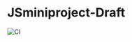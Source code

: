 # JSminiproject-Draft
![CI](https://github.com/stepin105005/JSminiproject-Draft/workflows/CI/badge.svg)
